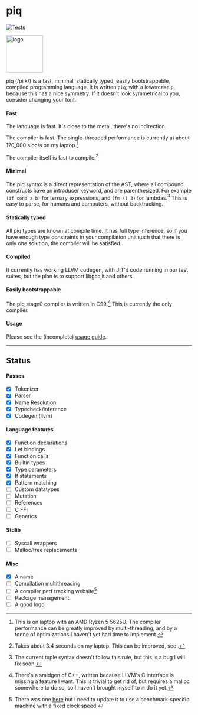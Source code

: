 # piq

[![Tests](https://github.com/414owen/piq/actions/workflows/tests.yml/badge.svg)](https://github.com/414owen/piq/actions/workflows/tests.yml)

<img alt="logo" src="https://user-images.githubusercontent.com/1714287/230741705-009d4511-9423-426f-b31b-f7254fc38884.svg" height="100">

piq (/piːk/) is a fast, minimal, statically typed, easily bootstrappable,
compiled programming language. It is written `piq`, with a lowercase `p`,
because this has a nice symmetry. If it doesn't look symmetrical to you,
consider changing your font.

#### Fast

The language is fast. It's close to the metal, there's no indirection.

The compiler is fast. The single-threaded performance is currently at about
170_000 sloc/s on my laptop.[^1]

The compiler itself is fast to compile.[^2]

#### Minimal

The piq syntax is a direct representation of the AST, where all compound
constructs have an introducer keyword, and are parenthesized. For example `(if
cond a b)` for ternary expressions, and `(fn () 3)` for lambdas.[^3] This is
easy to parse, for humans and computers, without backtracking.

#### Statically typed

All piq types are known at compile time. It has full type inference, so if you
have enough type constraints in your compilation unit such that there is only
one solution, the compiler will be satisfied.

#### Compiled

It currently has working LLVM codegen, with JIT'd code running in our test
suites, but the plan is to support libgccjit and others.

#### Easily bootstrappable

The piq stage0 compiler is written in C99.[^4] This is currently the only compiler.

#### Usage

Please see the (incomplete) [usage guide](docs/guide.md).

---

## Status

#### Passes

* [x] Tokenizer
* [x] Parser
* [x] Name Resolution
* [x] Typecheck/inference
* [x] Codegen (llvm)

#### Language features

* [x] Function declarations
* [x] Let bindings
* [x] Function calls
* [x] Builtin types
* [x] Type parameters
* [x] If statements
* [x] Pattern matching
* [ ] Custom datatypes
* [ ] Mutation
* [ ] References
* [ ] C FFI
* [ ] Generics

#### Stdlib

* [ ] Syscall wrappers
* [ ] Malloc/free replacements

#### Misc

* [x] A name
* [ ] Compilation multithreading
* [ ] A compiler perf tracking website[^5]
* [ ] Package management
* [ ] A good logo

[^1]: This is on laptop with an AMD Ryzen 5 5625U. The compiler performance can
be greatly improved by multi-threading, and by a tonne of optimizations I haven't
yet had time to implement.

[^2]: Takes about 3.4 seconds on my laptop. This can be improved, see [^4].

[^3]: The current tuple syntax doesn't follow this rule, but this is a bug I
will fix soon.

[^4]: There's a smidgen of C++, written because LLVM's C interface is missing a
feature I want. This is trivial to get rid of, but requires a malloc somewhere
to do so, so I haven't brought myself to :fire: do it yet.

[^5]: There was one [here](https://lang-c.pages.dev/bench/compiler/) but I need
to update it to use a benchmark-specific machine with a fixed clock speed.
